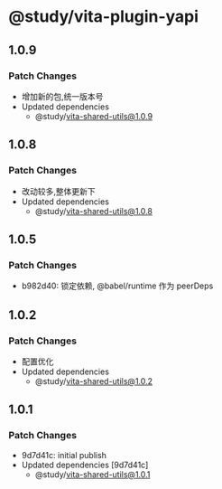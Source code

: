 # @study/vita-plugin-yapi

## 1.0.9

### Patch Changes

- 增加新的包,统一版本号
- Updated dependencies
  - @study/vita-shared-utils@1.0.9

## 1.0.8

### Patch Changes

- 改动较多,整体更新下
- Updated dependencies
  - @study/vita-shared-utils@1.0.8

## 1.0.5

### Patch Changes

- b982d40: 锁定依赖, @babel/runtime 作为 peerDeps

## 1.0.2

### Patch Changes

- 配置优化
- Updated dependencies
  - @study/vita-shared-utils@1.0.2

## 1.0.1

### Patch Changes

- 9d7d41c: initial publish
- Updated dependencies [9d7d41c]
  - @study/vita-shared-utils@1.0.1
